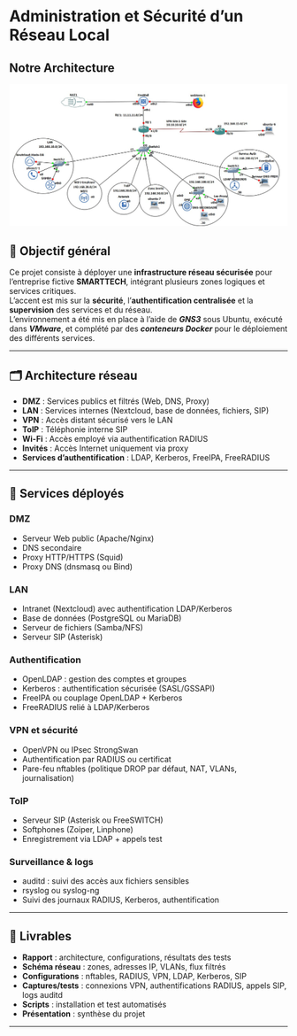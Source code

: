 # Administration et Sécurité d’un Réseau Local

## Notre Architecture 
![Schéma réseau](Architecture.jpg)


## 📌 Objectif général
Ce projet consiste à déployer une **infrastructure réseau sécurisée** pour l’entreprise fictive **SMARTTECH**, intégrant plusieurs zones logiques et services critiques.  
L’accent est mis sur la **sécurité**, l’**authentification centralisée** et la **supervision** des services et du réseau.  
L’environnement a été mis en place à l’aide de ***GNS3*** sous Ubuntu, exécuté dans ***VMware***, et complété par des ***conteneurs Docker*** pour le déploiement des différents services.

---

## 🗂 Architecture réseau

- **DMZ** : Services publics et filtrés (Web, DNS, Proxy)
- **LAN** : Services internes (Nextcloud, base de données, fichiers, SIP)
- **VPN** : Accès distant sécurisé vers le LAN
- **ToIP** : Téléphonie interne SIP
- **Wi-Fi** : Accès employé via authentification RADIUS
- **Invités** : Accès Internet uniquement via proxy
- **Services d’authentification** : LDAP, Kerberos, FreeIPA, FreeRADIUS

---

## 🔧 Services déployés

### DMZ
- Serveur Web public (Apache/Nginx)
- DNS secondaire
- Proxy HTTP/HTTPS (Squid)
- Proxy DNS (dnsmasq ou Bind)

### LAN
- Intranet (Nextcloud) avec authentification LDAP/Kerberos
- Base de données (PostgreSQL ou MariaDB)
- Serveur de fichiers (Samba/NFS)
- Serveur SIP (Asterisk)

### Authentification
- OpenLDAP : gestion des comptes et groupes
- Kerberos : authentification sécurisée (SASL/GSSAPI)
- FreeIPA ou couplage OpenLDAP + Kerberos
- FreeRADIUS relié à LDAP/Kerberos

### VPN et sécurité
- OpenVPN ou IPsec StrongSwan
- Authentification par RADIUS ou certificat
- Pare-feu nftables (politique DROP par défaut, NAT, VLANs, journalisation)

### ToIP
- Serveur SIP (Asterisk ou FreeSWITCH)
- Softphones (Zoiper, Linphone)
- Enregistrement via LDAP + appels test

### Surveillance & logs
- auditd : suivi des accès aux fichiers sensibles
- rsyslog ou syslog-ng
- Suivi des journaux RADIUS, Kerberos, authentification

---

## 📄 Livrables
- **Rapport** : architecture, configurations, résultats des tests
- **Schéma réseau** : zones, adresses IP, VLANs, flux filtrés
- **Configurations** : nftables, RADIUS, VPN, LDAP, Kerberos, SIP
- **Captures/tests** : connexions VPN, authentifications RADIUS, appels SIP, logs auditd
- **Scripts** : installation et test automatisés
- **Présentation** : synthèse du projet

---
